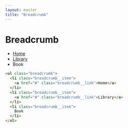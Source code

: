 ```yaml
---
layout: master
title: "Breadcrumb"
---
```


# Breadcrumb

<section class="snippet">
  <div class="snippet__preview">
    <ul class="breadcrumb">
      <li class="breadcrumb__item">
        <a href="#" class="breadcrumb__link">Home</a>
      </li>
      <li class="breadcrumb__item">
        <a href="#" class="breadcrumb__link">Library</a>
      </li>
      <li class="breadcrumb__item">
        Book
      </li>
    </ul>
  </div>
  <div class="snippet__source">

```html
<ul class="breadcrumb">
  <li class="breadcrumb__item">
    <a href="#" class="breadcrumb__link">Home</a>
  </li>
  <li class="breadcrumb__item">
    <a href="#" class="breadcrumb__link">Library</a>
  </li>
  <li class="breadcrumb__item">
    Book
  </li>
</ul>
```

  </div>
</section>
